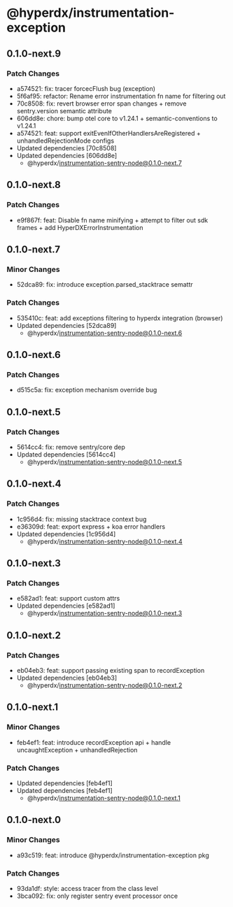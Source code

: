 # @hyperdx/instrumentation-exception

## 0.1.0-next.9

### Patch Changes

- a574521: fix: tracer forcecFlush bug (exception)
- 5f6af95: refactor: Rename error instrumentation fn name for filtering out
- 70c8508: fix: revert browser error span changes + remove sentry.version semantic attribute
- 606dd8e: chore: bump otel core to v1.24.1 + semantic-conventions to v1.24.1
- a574521: feat: support exitEvenIfOtherHandlersAreRegistered + unhandledRejectionMode configs
- Updated dependencies [70c8508]
- Updated dependencies [606dd8e]
  - @hyperdx/instrumentation-sentry-node@0.1.0-next.7

## 0.1.0-next.8

### Patch Changes

- e9f867f: feat: Disable fn name minifying + attempt to filter out sdk frames + add HyperDXErrorInstrumentation

## 0.1.0-next.7

### Minor Changes

- 52dca89: fix: introduce exception.parsed_stacktrace semattr

### Patch Changes

- 535410c: feat: add exceptions filtering to hyperdx integration (browser)
- Updated dependencies [52dca89]
  - @hyperdx/instrumentation-sentry-node@0.1.0-next.6

## 0.1.0-next.6

### Patch Changes

- d515c5a: fix: exception mechanism override bug

## 0.1.0-next.5

### Patch Changes

- 5614cc4: fix: remove sentry/core dep
- Updated dependencies [5614cc4]
  - @hyperdx/instrumentation-sentry-node@0.1.0-next.5

## 0.1.0-next.4

### Patch Changes

- 1c956d4: fix: missing stacktrace context bug
- e36309d: feat: export express + koa error handlers
- Updated dependencies [1c956d4]
  - @hyperdx/instrumentation-sentry-node@0.1.0-next.4

## 0.1.0-next.3

### Patch Changes

- e582ad1: feat: support custom attrs
- Updated dependencies [e582ad1]
  - @hyperdx/instrumentation-sentry-node@0.1.0-next.3

## 0.1.0-next.2

### Patch Changes

- eb04eb3: feat: support passing existing span to recordException
- Updated dependencies [eb04eb3]
  - @hyperdx/instrumentation-sentry-node@0.1.0-next.2

## 0.1.0-next.1

### Minor Changes

- feb4ef1: feat: introduce recordException api + handle uncaughtException + unhandledRejection

### Patch Changes

- Updated dependencies [feb4ef1]
- Updated dependencies [feb4ef1]
  - @hyperdx/instrumentation-sentry-node@0.1.0-next.1

## 0.1.0-next.0

### Minor Changes

- a93c519: feat: introduce @hyperdx/instrumentation-exception pkg

### Patch Changes

- 93da1df: style: access tracer from the class level
- 3bca092: fix: only register sentry event processor once
